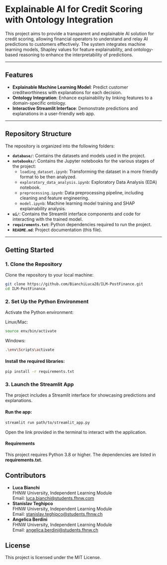 # Explainable AI for Credit Scoring with Ontology Integration

This project aims to provide a transparent and explainable AI solution for credit scoring, allowing financial operators to understand and relay AI predictions to customers effectively. The system integrates machine learning models, Shapley values for feature explainability, and ontology-based reasoning to enhance the interpretability of predictions.

---

## Features

- **Explainable Machine Learning Model**: Predict customer creditworthiness with explanations for each decision.
- **Ontology Integration**: Enhance explainability by linking features to a domain-specific ontology.
- **Interactive Streamlit Interface**: Demonstrate predictions and explanations in a user-friendly web app.

---

## Repository Structure

The repository is organized into the following folders:

- **`database/`**: Contains the datasets and models used in the project.
- **`notebooks/`**: Contains the Jupyter notebooks for the various stages of the project:
  - `loading_dataset.ipynb`: Transforming the dataset in a more friendly format to be then analyzed.
  - `exploratory_data_analysis.ipynb`: Exploratory Data Analysis (EDA) notebook.
  - `preprocessing.ipynb`: Data preprocessing pipeline, including cleaning and feature engineering.
  - `model.ipynb`: Machine learning model training and SHAP explainability analysis.
- **`ui/`**: Contains the Streamlit interface components and code for interacting with the trained model.
- **`requirements.txt`**: Python dependencies required to run the project.
- **`README.md`**: Project documentation (this file).

---

## Getting Started

### 1. Clone the Repository

Clone the repository to your local machine:

```bash
git clone https://github.com/BianchiLuca28/ILM-PostFinance.git
cd ILM-PostFinance
```

### 2. Set Up the Python Environment

Activate the Python environment:

Linux/Mac:

```bash
source env/bin/activate
```

Windows:

```bash
.\env\Scripts\activate
```

#### Install the required libraries:

```bash
pip install -r requirements.txt
```

### 3. Launch the Streamlit App

The project includes a Streamlit interface for showcasing predictions and explanations.

#### Run the app:

```bash
streamlit run path/to/streamlit_app.py
```

Open the link provided in the terminal to interact with the application.

#### Requirements

This project requires Python 3.8 or higher. The dependencies are listed in **requirements.txt**.

## Contributors

- **Luca Bianchi**  
  FHNW University, Independent Learning Module  
  Email: luca.bianchi@students.fhnw.com
- **Stanislav Teghipco**  
  FHNW University, Independent Learning Module  
  Email: stanislav.teghipco@students.fhnw.ch
- **Angelica Berdini**  
  FHNW University, Independent Learning Module  
  Email: angelica.berdini@students.fhnw.ch

## License

This project is licensed under the MIT License.
